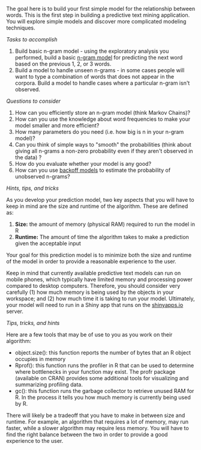 The goal here is to build your first simple model for the relationship between words. This is the first step in building a predictive text mining application. You will explore simple models and discover more complicated modeling techniques.

*Tasks to accomplish*

1. Build basic n-gram model - using the exploratory analysis you performed, build a basic [n-gram model](http://en.wikipedia.org/wiki/N-gram) for predicting the next word based on the previous 1, 2, or 3 words.  
2. Build a model to handle unseen n-grams - in some cases people will want to type a combination of words that does not appear in the corpora. Build a model to handle cases where a particular n-gram isn't observed.  

*Questions to consider*

1. How can you efficiently store an n-gram model (think Markov Chains)?  
2. How can you use the knowledge about word frequencies to make your model smaller and more efficient?  
3. How many parameters do you need (i.e. how big is n in your n-gram model)?  
4. Can you think of simple ways to "smooth" the probabilities (think about giving all n-grams a non-zero probability even if they aren't observed in the data) ?  
5. How do you evaluate whether your model is any good?  
6. How can you use [backoff models](http://en.wikipedia.org/wiki/Katz%27s_back-off_model) to estimate the probability of unobserved n-grams?  

*Hints, tips, and tricks*

As you develop your prediction model, two key aspects that you will have to keep in mind are the size and runtime of the algorithm. These are defined as:

1. **Size:** the amount of memory (physical RAM) required to run the model in R  
2. **Runtime:** The amount of time the algorithm takes to make a prediction given the acceptable input  

Your goal for this prediction model is to minimize both the size and runtime of the model in order to provide a reasonable experience to the user.

Keep in mind that currently available predictive text models can run on mobile phones, which typically have limited memory and processing power compared to desktop computers. Therefore, you should consider very carefully (1) how much memory is being used by the objects in your workspace; and (2) how much time it is taking to run your model. Ultimately, your model will need to run in a Shiny app that runs on the [shinyapps.io](https://www.shinyapps.io/) server.

*Tips, tricks, and hints*

Here are a few tools that may be of use to you as you work on their algorithm:

* object.size(): this function reports the number of bytes that an R object occupies in memory  
* Rprof(): this function runs the profiler in R that can be used to determine where bottlenecks in your function may exist. The profr package (available on CRAN) provides some additional tools for visualizing and summarizing profiling data.  
* gc(): this function runs the garbage collector to retrieve unused RAM for R. In the process it tells you how much memory is currently being used by R.  

There will likely be a tradeoff that you have to make in between size and runtime. For example, an algorithm that requires a lot of memory, may run faster, while a slower algorithm may require less memory. You will have to find the right balance between the two in order to provide a good experience to the user.
